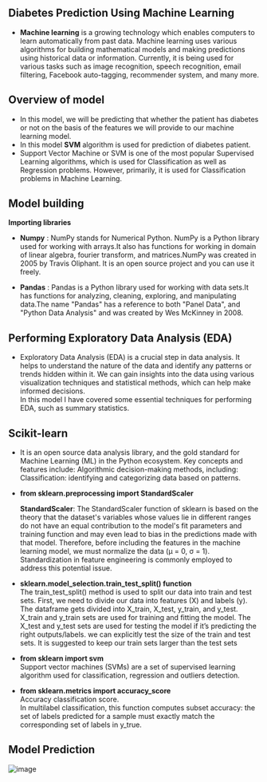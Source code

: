## Diabetes Prediction Using Machine Learning
- **Machine learning** is a growing technology which enables computers to learn automatically from past data. Machine learning uses various algorithms for building mathematical      models and making predictions using historical data or information. Currently, it is being used for various tasks such as image recognition, speech recognition, email            filtering, Facebook auto-tagging, recommender system, and many more.

## Overview of model
- In this model, we will be predicting that whether the patient has diabetes or not on the basis of the features we will provide to our machine learning model.
- In this model **SVM** algorithm is used for prediction of diabetes patient.
- Support Vector Machine or SVM is one of the most popular Supervised Learning algorithms, which is used for Classification as well as Regression problems. However, primarily,     it is used for Classification problems in Machine Learning.

## Model building

**Importing libraries** <br>
 - **Numpy** : NumPy stands for Numerical Python. NumPy is a Python library used for working with arrays.It also has functions for working in domain of linear algebra, fourier                  transform, and matrices.NumPy was created in 2005 by Travis Oliphant. It is an open source project and you can use it freely. <br>

 - **Pandas** : Pandas is a Python library used for working with data sets.It has functions for analyzing, cleaning, exploring, and manipulating data.The name "Pandas" has a                     reference to both "Panel Data", and "Python Data Analysis" and was created by Wes McKinney in 2008.

## Performing Exploratory Data Analysis (EDA) 
- Exploratory Data Analysis (EDA) is a crucial step in data analysis. It helps to understand the nature of the data and identify any patterns or trends hidden within it. We can    gain insights into the data using various visualization techniques and statistical methods, which can help make informed decisions. <br>
          In this model I have covered some essential techniques for performing EDA, such as summary statistics.

## Scikit-learn
- It is an open source data analysis library, and the gold standard for Machine Learning (ML) in the Python ecosystem. Key concepts and features include:                           Algorithmic decision-making methods, including: Classification: identifying and categorizing data based on patterns. <br>

- **from sklearn.preprocessing import StandardScaler** <br>

  **StandardScaler**: The StandardScaler function of sklearn is based on the theory that the dataset's variables whose values lie in different ranges do not have an equal                              contribution to the model's fit parameters and training function and may even lead to bias in the predictions made with that model. Therefore, before                             including the features in the machine learning model, we must normalize the data (µ = 0, σ = 1). Standardization in feature engineering is commonly                               employed to address this potential issue.

- **sklearn.model_selection.train_test_split() function** <br>
  The train_test_split() method is used to split our data into train and test sets. First, we need to divide our data into features (X) and labels (y). The dataframe gets          divided into X_train, X_test, y_train, and y_test. X_train and y_train sets are used for training and fitting the model. The X_test and y_test sets are used for testing the      model if it’s predicting the right outputs/labels. we can explicitly test the size of the train and test sets. It is suggested to keep our train sets larger than the test sets

- **from sklearn import svm** <br>
  Support vector machines (SVMs) are a set of supervised learning algorithm used for classification, regression and outliers detection.

- **from sklearn.metrics import accuracy_score** <br>
  Accuracy classification score. <br>
  In multilabel classification, this function computes subset accuracy: the set of labels predicted for a sample must exactly match the corresponding set of labels in y_true.

## Model Prediction 


![image](https://github.com/2000-Rahul/Diabetes-detection-MachineLearning/assets/136818857/154dbec2-9de8-4ad3-a8f3-a974df7a58a6)

